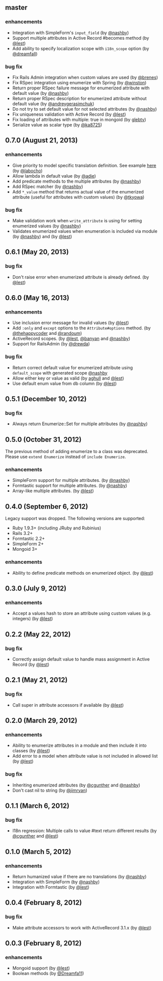 ## master ##

### enhancements
  * Integration with SimpleForm's `input_field` (by [@nashby](https://github.com/nashby))
  * Support multiple attributes in Active Record #becomes method (by [@lest](https://github.com/lest))
  * Add ability to specify localization scope with `i18n_scope` option (by [@dreamfall](https://github.com/dreamfall))

### bug fix
  * Fix Rails Admin integration when custom values are used (by [@brenes](https://github.com/brenes))
  * Fix RSpec integration using enumerize with Spring (by [@winston](https://github.com/winston))
  * Return proper RSpec failure message for enumerized attribute with default value (by [@nashby](https://github.com/nashby))
  * Return proper RSpec description for enumerized attribute without default value (by [@andreygerasimchuk](https://github.com/andreygerasimchuk))
  * Do not try to set default value for not selected attributes (by [@nashby](https://github.com/nashby))
  * Fix uniqueness validation with Active Record (by [@lest](https://github.com/lest))
  * Fix loading of attributes with multiple: true in mongoid (by [glebtv](https://github.com/glebtv))
  * Serialize value as scalar type (by [@ka8725](https://github.com/ka8725))

## 0.7.0 (August 21, 2013) ##

### enhancements
  * Give priority to model specific translation definition. See example [here](https://github.com/brainspec/enumerize/pull/96) (by [@labocho](https://github.com/labocho))
  * Allow lambda in default value (by [@adie](https://github.com/adie))
  * Add predicate methods to the multiple attributes (by [@nashby](https://github.com/nashby))
  * Add RSpec matcher (by [@nashby](https://github.com/nashby))
  * Add `*_value` method that returns actual value of the enumerized attribute (useful for attributes with custom values)
    (by [@tkyowa](https://github.com/tkyowa))

### bug fix
  * Make validation work when `write_attribute` is using for setting enumerized values (by [@nashby](https://github.com/nashby))
  * Validates enumerized values when enumeration is included via module
    (by [@nashby](https://github.com/nashby)) and (by [@lest](https://github.com/lest))

## 0.6.1 (May 20, 2013) ##

### bug fix
  * Don't raise error when enumerized attribute is already defined. (by [@lest](https://github.com/lest))

## 0.6.0 (May 16, 2013) ##

### enhancements
  * Use inclusion error message for invalid values (by [@lest](https://github.com/lest))
  * Add `:only` and `except` options to the `Attribute#options` method. (by [@thehappycoder](https://github.com/thehappycoder) and [@randoum](https://github.com/randoum))
  * ActiveRecord scopes. (by [@lest](https://github.com/lest), [@banyan](https://github.com/banyan) and [@nashby](https://github.com/nashby))
  * Support for RailsAdmin (by [@drewda](https://github.com/drewda))

### bug fix
  * Return correct default value for enumerized attribute using `default_scope` with generated scope [@nashby](https://github.com/nashby)
  * Allow either key or value as valid (by [aghull](https://github.com/aghull) and [@lest](https://github.com/lest))
  * Use default enum value from db column (by [@lest](https://github.com/lest))

## 0.5.1 (December 10, 2012) ##

### bug fix

  * Always return Enumerize::Set for multiple attributes (by [@nashby](https://github.com/nashby))

## 0.5.0 (October 31, 2012) ##

The previous method of adding enumerize to a class was deprecated. Please use
`extend Enumerize` instead of `include Enumerize`.

### enhancements
  * SimpleForm support for multiple attributes. (by [@nashby](https://github.com/nashby))
  * Formtastic support for multiple attributes. (by [@nashby](https://github.com/nashby))
  * Array-like multiple attributes. (by [@lest](https://github.com/lest))

## 0.4.0 (September 6, 2012) ##

Legacy support was dropped. The following versions are supported:

* Ruby 1.9.3+ (including JRuby and Rubinius)
* Rails 3.2+
* Formtastic 2.2+
* SimpleForm 2+
* Mongoid 3+

### enhancements
  * Ability to define predicate methods on enumerized object. (by [@lest](https://github.com/lest))

## 0.3.0 (July 9, 2012) ##

### enhancements
  * Accept a values hash to store an attribute using custom values (e.g. integers) (by [@lest](https://github.com/lest))

## 0.2.2 (May 22, 2012) ##

### bug fix
  * Correctly assign default value to handle mass assignment in Active Record (by [@lest](https://github.com/lest))

## 0.2.1 (May 21, 2012) ##

### bug fix
  * Call super in attribute accessors if available (by [@lest](https://github.com/lest))

## 0.2.0 (March 29, 2012) ##

### enhancements
  * Ability to enumerize attributes in a module and then include it into classes (by [@lest](https://github.com/lest))
  * Add error to a model when attribute value is not included in allowed list (by [@lest](https://github.com/lest))

### bug fix
  * Inheriting enumerized attributes (by [@cgunther](https://github.com/cgunther) and [@nashby](https://github.com/nashby))
  * Don't cast nil to string (by [@jimryan](https://github.com/jimryan))

## 0.1.1 (March 6, 2012) ##

### bug fix
  * I18n regression: Multiple calls to value #text return different results (by [@cgunther](https://github.com/cgunther) and [@lest](https://github.com/lest))

## 0.1.0 (March 5, 2012) ##

### enhancements
  * Return humanized value if there are no translations (by [@nashby](https://github.com/nashby))
  * Integration with SimpleForm (by [@nashby](https://github.com/nashby))
  * Integration with Formtastic (by [@lest](https://github.com/lest))

## 0.0.4 (February 8, 2012) ##

### bug fix
  * Make attribute accessors to work with ActiveRecord 3.1.x (by [@lest](https://github.com/lest))

## 0.0.3 (February 8, 2012) ##

### enhancements
  * Mongoid support (by [@lest](https://github.com/lest))
  * Boolean methods (by [@Dreamfa11](https://github.com/Dreamfa11))
